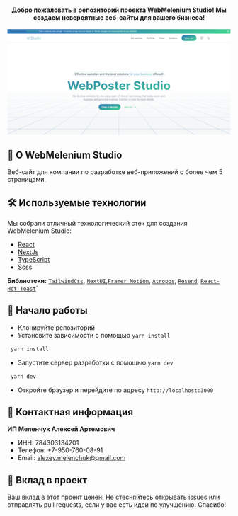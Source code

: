 <h4 align="center">Добро пожаловать в репозиторий проекта WebMelenium Studio! Мы создаем невероятные веб-сайты для вашего бизнеса!</h3>

[![Banner](./public/BannerWebPoster.png)](#)

## 🤖 О WebMelenium Studio

Веб-сайт для компании по разработке веб-приложений с более чем 5 страницами.

## 🛠 Используемые технологии

Мы собрали отличный технологический стек для создания WebMelenium Studio:

- [React](https://react.dev/)
- [NextJs](https://nextjs.org/)
- [TypeScript](https://www.typescriptlang.org/)
- [Scss](https://sasscss.org/)

**Библиотеки:** [`TailwindCss`](https://tailwindcss.com/), [`NextUI`](https://nextui.org/),[`Framer Motion`](https://www.framer.com/motion/), [`Atropos`](https://atroposjs.com/), [`Resend`](https://resend.com/), [`React-Hot-Toast`](https://react-hot-toast.com/)`

## 🚀 Начало работы

- Клонируйте репозиторий
- Установите зависимости с помощью `yarn install`

```bash
 yarn install
```

- Запустите сервер разработки с помощью `yarn dev`

```bash
 yarn dev
```

- Откройте браузер и перейдите по адресу `http://localhost:3000`

## 📜 Контактная информация

**ИП Меленчук Алексей Артемович**
- ИНН: 784303134201
- Телефон: +7-950-760-08-91
- Email: alexey.melenchuk@gmail.com

## 🤝 Вклад в проект

Ваш вклад в этот проект ценен! Не стесняйтесь открывать issues или отправлять pull requests, если у вас есть идеи по улучшению. Спасибо!
